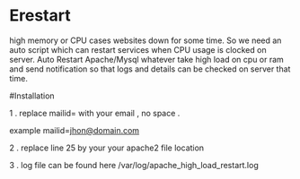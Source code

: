 # Erestart
high memory or CPU  cases  websites down for some time. So we need an auto script which can restart services when CPU usage is clocked on server.  Auto Restart Apache/Mysql  whatever take high load on cpu or ram and send notification so that logs and details can be checked on server that time. 

#Installation

1 . replace mailid= with your email , no space .

   example mailid=jhon@domain.com
	 
2 . replace line 25 by your your apache2 file location

3 . log file can be found here /var/log/apache_high_load_restart.log
